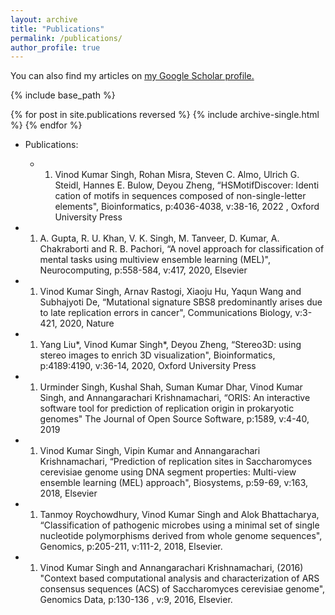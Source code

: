```yaml
---
layout: archive
title: "Publications"
permalink: /publications/
author_profile: true
---
```



  You can also find my articles on <u><a href="{{(https://scholar.google.co.in/citations?user=2482OI4AAAAJ&hl=en&authuser=1)}}">my Google Scholar profile</a>.</u>


{% include base_path %}

{% for post in site.publications reversed %}
  {% include archive-single.html %}
{% endfor %}

* Publications:

  * 1.	Vinod Kumar Singh, Rohan Misra, Steven C. Almo, Ulrich G. Steidl, Hannes E. Bulow, Deyou Zheng, “HSMotifDiscover: Identi cation of motifs in sequences composed of non-single-letter elements", Bioinformatics, p:4036-4038,  v:38-16, 2022 , Oxford University Press

 * 1.	A. Gupta, R. U. Khan, V. K. Singh, M. Tanveer, D. Kumar, A. Chakraborti and R. B. Pachori, “A novel approach for classification of mental tasks using multiview ensemble learning (MEL)", Neurocomputing, p:558-584, v:417, 2020, Elsevier

 * 1.	Vinod Kumar Singh, Arnav Rastogi, Xiaoju Hu, Yaqun Wang and Subhajyoti De,  “Mutational signature SBS8 predominantly arises due to late replication errors in cancer", Communications Biology, v:3-421, 2020, Nature

 * 1.	Yang Liu*, Vinod Kumar Singh*, Deyou Zheng, “Stereo3D: using stereo images to enrich 3D visualization", Bioinformatics, p:4189:4190, v:36-14, 2020, Oxford University Press

 * 1.	Urminder Singh, Kushal Shah, Suman Kumar Dhar, Vinod Kumar Singh, and Annangarachari Krishnamachari, “ORIS: An interactive software tool for prediction of replication origin in prokaryotic genomes" The Journal of Open Source Software, p:1589,  v:4-40, 2019

 * 1.	Vinod Kumar Singh, Vipin Kumar and Annangarachari Krishnamachari, “Prediction of replication sites in Saccharomyces cerevisiae genome using DNA segment properties: Multi-view ensemble learning (MEL) approach", Biosystems, p:59-69, v:163, 2018, Elsevier

 * 1.	Tanmoy Roychowdhury, Vinod Kumar Singh and Alok Bhattacharya, “Classification of pathogenic microbes using a minimal set of single nucleotide polymorphisms derived from whole genome sequences", Genomics, p:205-211, v:111-2, 2018, Elsevier.

 * 1.	Vinod Kumar Singh and Annangarachari Krishnamachari, (2016) "Context based computational analysis and characterization of ARS consensus sequences (ACS) of Saccharomyces cerevisiae genome", Genomics Data, p:130-136 , v:9, 2016, Elsevier.
